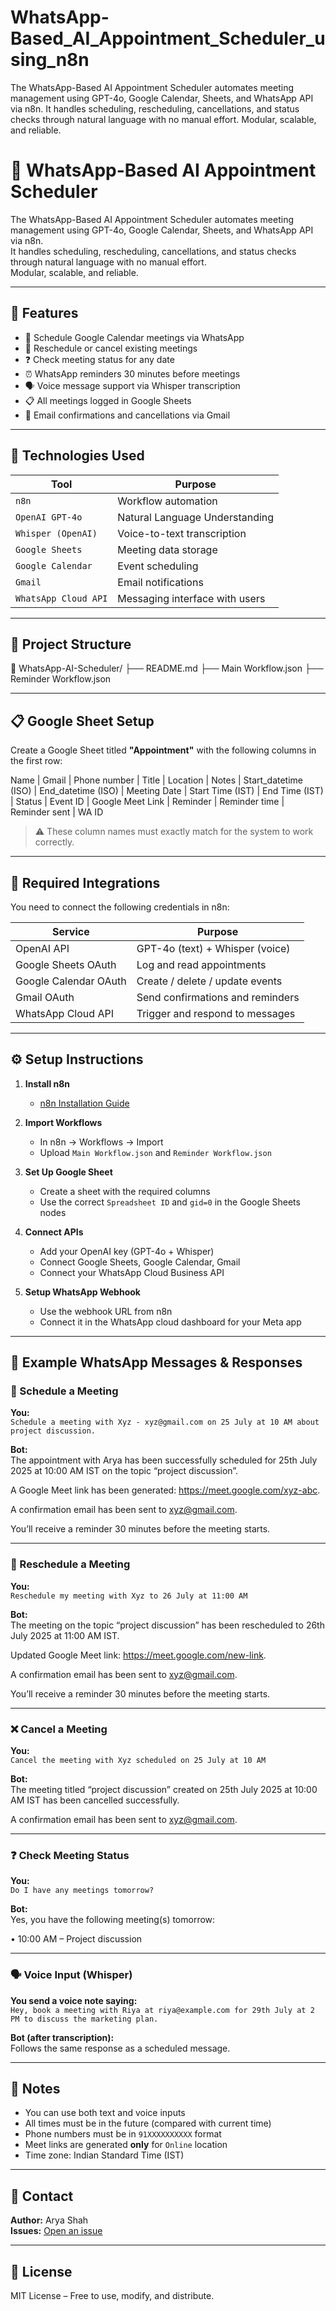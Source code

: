 # WhatsApp-Based_AI_Appointment_Scheduler_using_n8n

The WhatsApp-Based AI Appointment Scheduler automates meeting management using GPT-4o, Google Calendar, Sheets, and WhatsApp API via n8n. It handles scheduling, rescheduling, cancellations, and status checks through natural language with no manual effort. Modular, scalable, and reliable.

# 🤖 WhatsApp-Based AI Appointment Scheduler

The WhatsApp-Based AI Appointment Scheduler automates meeting management using GPT-4o, Google Calendar, Sheets, and WhatsApp API via n8n.  
It handles scheduling, rescheduling, cancellations, and status checks through natural language with no manual effort.  
Modular, scalable, and reliable.

---

## 🚀 Features

- 📆 Schedule Google Calendar meetings via WhatsApp
- 🔁 Reschedule or cancel existing meetings
- ❓ Check meeting status for any date
- ⏰ WhatsApp reminders 30 minutes before meetings
- 🗣️ Voice message support via Whisper transcription
- 📋 All meetings logged in Google Sheets
- 📧 Email confirmations and cancellations via Gmail

---

## 🧠 Technologies Used

| Tool                 | Purpose                        |
| -------------------- | ------------------------------ |
| `n8n`                | Workflow automation            |
| `OpenAI GPT-4o`      | Natural Language Understanding |
| `Whisper (OpenAI)`   | Voice-to-text transcription    |
| `Google Sheets`      | Meeting data storage           |
| `Google Calendar`    | Event scheduling               |
| `Gmail`              | Email notifications            |
| `WhatsApp Cloud API` | Messaging interface with users |

---

## 📁 Project Structure

📁 WhatsApp-AI-Scheduler/
├── README.md
├── Main Workflow.json
├── Reminder Workflow.json

---

## 📋 Google Sheet Setup

Create a Google Sheet titled **"Appointment"** with the following columns in the first row:

Name | Gmail | Phone number | Title | Location | Notes | Start_datetime (ISO) | End_datetime (ISO) | Meeting Date | Start Time (IST) | End Time (IST) | Status | Event ID | Google Meet Link | Reminder | Reminder time | Reminder sent | WA ID

> ⚠️ These column names must exactly match for the system to work correctly.

---

## 🔌 Required Integrations

You need to connect the following credentials in n8n:

| Service               | Purpose                          |
| --------------------- | -------------------------------- |
| OpenAI API            | GPT-4o (text) + Whisper (voice)  |
| Google Sheets OAuth   | Log and read appointments        |
| Google Calendar OAuth | Create / delete / update events  |
| Gmail OAuth           | Send confirmations and reminders |
| WhatsApp Cloud API    | Trigger and respond to messages  |

---

## ⚙️ Setup Instructions

1. **Install n8n**

   - [n8n Installation Guide](https://docs.n8n.io/hosting/installation/)

2. **Import Workflows**

   - In n8n → Workflows → Import
   - Upload `Main Workflow.json` and `Reminder Workflow.json`

3. **Set Up Google Sheet**

   - Create a sheet with the required columns
   - Use the correct `Spreadsheet ID` and `gid=0` in the Google Sheets nodes

4. **Connect APIs**

   - Add your OpenAI key (GPT-4o + Whisper)
   - Connect Google Sheets, Google Calendar, Gmail
   - Connect your WhatsApp Cloud Business API

5. **Setup WhatsApp Webhook**
   - Use the webhook URL from n8n
   - Connect it in the WhatsApp cloud dashboard for your Meta app

---

## 💬 Example WhatsApp Messages & Responses

### 📅 Schedule a Meeting

**You:**  
`Schedule a meeting with Xyz - xyz@gmail.com on 25 July at 10 AM about project discussion.`

**Bot:**  
The appointment with Arya has been successfully scheduled for 25th July 2025 at 10:00 AM IST on the topic “project discussion”.

A Google Meet link has been generated: https://meet.google.com/xyz-abc.

A confirmation email has been sent to xyz@gmail.com.

You’ll receive a reminder 30 minutes before the meeting starts.

---

### 🔁 Reschedule a Meeting

**You:**  
`Reschedule my meeting with Xyz to 26 July at 11:00 AM`

**Bot:**  
The meeting on the topic “project discussion” has been rescheduled to 26th July 2025 at 11:00 AM IST.

Updated Google Meet link: https://meet.google.com/new-link.

A confirmation email has been sent to xyz@gmail.com.

You’ll receive a reminder 30 minutes before the meeting starts.

---

### ❌ Cancel a Meeting

**You:**  
`Cancel the meeting with Xyz scheduled on 25 July at 10 AM`

**Bot:**  
The meeting titled “project discussion” created on 25th July 2025 at 10:00 AM IST has been cancelled successfully.

A confirmation email has been sent to xyz@gmail.com.

---

### ❓ Check Meeting Status

**You:**  
`Do I have any meetings tomorrow?`

**Bot:**  
Yes, you have the following meeting(s) tomorrow:

• 10:00 AM – Project discussion

---

### 🗣️ Voice Input (Whisper)

**You send a voice note saying:**  
`Hey, book a meeting with Riya at riya@example.com for 29th July at 2 PM to discuss the marketing plan.`

**Bot (after transcription):**  
Follows the same response as a scheduled message.

---

## 📝 Notes

- You can use both text and voice inputs
- All times must be in the future (compared with current time)
- Phone numbers must be in `91XXXXXXXXXX` format
- Meet links are generated **only** for `Online` location
- Time zone: Indian Standard Time (IST)

---

## 🤝 Contact

**Author:** Arya Shah  
**Issues:** [Open an issue](https://github.com/yourusername/WhatsApp-AI-Scheduler/issues)

---

## 📘 License

MIT License – Free to use, modify, and distribute.
